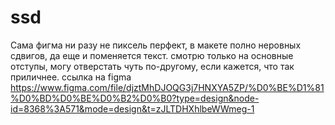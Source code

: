 # ssd
Сама фигма ни разу не пиксель перфект, в макете полно неровных сдвигов, да еще и поменяется текст. смотрю только на основные отступы, могу отверстать чуть по-другому, если кажется, что так приличнее. ссылка на figma https://www.figma.com/file/djztMhDJOQG3j7HNXYA5ZP/%D0%BE%D1%81%D0%BD%D0%BE%D0%B2%D0%B0?type=design&node-id=8368%3A571&mode=design&t=zJLTDHXhlbeWWmeg-1
